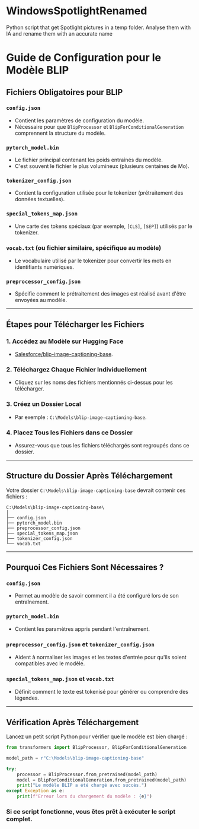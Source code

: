 # WindowsSpotlightRenamed
Python script that get Spotlight pictures in a temp folder. Analyse them with IA and rename them with an accurate name 

# Guide de Configuration pour le Modèle BLIP

## Fichiers Obligatoires pour BLIP

### `config.json`
- Contient les paramètres de configuration du modèle.
- Nécessaire pour que `BlipProcessor` et `BlipForConditionalGeneration` comprennent la structure du modèle.

### `pytorch_model.bin`
- Le fichier principal contenant les poids entraînés du modèle.
- C'est souvent le fichier le plus volumineux (plusieurs centaines de Mo).

### `tokenizer_config.json`
- Contient la configuration utilisée pour le tokenizer (prétraitement des données textuelles).

### `special_tokens_map.json`
- Une carte des tokens spéciaux (par exemple, `[CLS]`, `[SEP]`) utilisés par le tokenizer.

### `vocab.txt` (ou fichier similaire, spécifique au modèle)
- Le vocabulaire utilisé par le tokenizer pour convertir les mots en identifiants numériques.

### `preprocessor_config.json`
- Spécifie comment le prétraitement des images est réalisé avant d'être envoyées au modèle.

---

## Étapes pour Télécharger les Fichiers

### 1. Accédez au Modèle sur Hugging Face
- [Salesforce/blip-image-captioning-base](https://huggingface.co/Salesforce/blip-image-captioning-base).

### 2. Téléchargez Chaque Fichier Individuellement
- Cliquez sur les noms des fichiers mentionnés ci-dessus pour les télécharger.

### 3. Créez un Dossier Local
- Par exemple : `C:\Models\blip-image-captioning-base`.

### 4. Placez Tous les Fichiers dans ce Dossier
- Assurez-vous que tous les fichiers téléchargés sont regroupés dans ce dossier.

---

## Structure du Dossier Après Téléchargement
Votre dossier `C:\Models\blip-image-captioning-base` devrait contenir ces fichiers :

```
C:\Models\blip-image-captioning-base\
│
├── config.json
├── pytorch_model.bin
├── preprocessor_config.json
├── special_tokens_map.json
├── tokenizer_config.json
└── vocab.txt
```

---

## Pourquoi Ces Fichiers Sont Nécessaires ?

### `config.json`
- Permet au modèle de savoir comment il a été configuré lors de son entraînement.

### `pytorch_model.bin`
- Contient les paramètres appris pendant l'entraînement.

### `preprocessor_config.json` et `tokenizer_config.json`
- Aident à normaliser les images et les textes d'entrée pour qu'ils soient compatibles avec le modèle.

### `special_tokens_map.json` et `vocab.txt`
- Définit comment le texte est tokenisé pour générer ou comprendre des légendes.

---

## Vérification Après Téléchargement

Lancez un petit script Python pour vérifier que le modèle est bien chargé :

```python
from transformers import BlipProcessor, BlipForConditionalGeneration

model_path = r"C:\Models\blip-image-captioning-base"

try:
    processor = BlipProcessor.from_pretrained(model_path)
    model = BlipForConditionalGeneration.from_pretrained(model_path)
    print("Le modèle BLIP a été chargé avec succès.")
except Exception as e:
    print(f"Erreur lors du chargement du modèle : {e}")
```

### Si ce script fonctionne, vous êtes prêt à exécuter le script complet.

